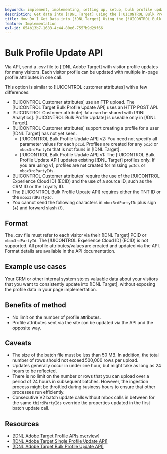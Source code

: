 ```yaml
---
keywords: implement, implementing, setting up, setup, bulk profile update api
description: Get data into [!DNL Target] using the [!UICONTROL Bulk Profile Update API].
title: How Do I Get Data into [!DNL Target] Using the [!UICONTROL Bulk Profile Update API]?
feature: Implementation
exl-id: 654b13b7-1683-4c44-80e6-7557b9d29f66
---
```

# Bulk Profile Update API

Via API, send a .csv file to [!DNL Adobe Target] with visitor profile updates for many visitors. Each visitor profile can be updated with multiple in-page profile attributes in one call.

This option is similar to [!UICONTROL customer attributes] with a few differences:

* [!UICONTROL Customer attributes] use an FTP upload. The [!UICONTROL Target Bulk Profile Update API] uses an HTTP POST API.
* [!UICONTROL Customer attribute] data can be shared with [!DNL Analytics]. [!UICONTROL Bulk Profile Update] is useable only in [!DNL Target].
* [!UICONTROL Customer attributes] support creating a profile for a user [!DNL Target] has not yet seen.
  * [!UICONTROL Bulk Profile Update API] v2: You need not specify all parameter values for each `pcId`. Profiles are created for any `pcId` or `mbox3rdPartyId` that is not found in [!DNL Target].
  * [!UICONTROL Bulk Profile Update API] v1: The [!UICONTROL Bulk Profile Update API] updates existing [!DNL Target] profiles only. If you are using v1, profiles are not created for missing `pcIds` or `mbox3rdPartyIds`. 
* [!UICONTROL Customer attributes] require the use of the [!UICONTROL Experience Cloud ID] (ECID) and the use of a source ID, such as the CRM ID or the Loyalty ID.
* The [!UICONTROL Bulk Profile Update API] requires either the TNT ID or the `mbox3rdPartyId`.
* You cannot send the following characters in `mbox3rdPartyID`: plus sign (+) and forward slash (/).

## Format

The .csv file must refer to each visitor via their [!DNL Target] PCID or `mbox3rdPartyId`. The [!UICONTROL Experience Cloud ID] (ECID) is not supported. All profile attributes/values are created and updated via the API. Format details are available in the API documentation.

## Example use cases

Your CRM or other internal system stores valuable data about your visitors that you want to consistently update into [!DNL Target], without exposing the profile data in your page implementation.

## Benefits of method

* No limit on the number of profile attributes.
* Profile attributes sent via the site can be updated via the API and the opposite way.

## Caveats

* The size of the batch file must be less than 50 MB. In addition, the total number of rows should not exceed 500,000 rows per upload.
* Updates generally occur in under one hour, but might take as long as 24 hours to be reflected.
* There is no limit on the number or rows that you can upload over a period of 24 hours in subsequent batches. However, the ingestion process might be throttled during business hours to ensure that other processes run efficiently.
* Consecutive V2 batch update calls without mbox calls in between for the same `thirdPartyIds` override the properties updated in the first batch update call.

## Resources

* [[!DNL Adobe Target Profile APIs overview]](/help/dev/administer/profile-api/profile-api-overview.md)
* [[!DNL Adobe Target Single Profile Update API]](/help/dev/administer/profile-api/profile-single-api.md)
* [[!DNL Adobe Target Bulk Profile Update API]](/help/dev/administer/profile-api/profile-bulk-api.md)